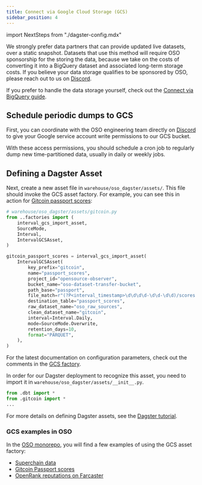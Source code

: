 ```yaml
---
title: Connect via Google Cloud Storage (GCS)
sidebar_position: 4
---
```


import NextSteps from "./dagster-config.mdx"

We strongly prefer data partners that can provide
updated live datasets, over a static snapshot.
Datasets that use this method will require OSO sponsorship
for the storing the data, because we take on the costs
of converting it into a BigQuery dataset
and associated long-term storage costs.
If you believe your data storage qualifies to be sponsored
by OSO, please reach out to us on
[Discord](https://www.opensource.observer/discord).

If you prefer to handle the data storage yourself, check out the
[Connect via BigQuery guide](./bigquery/index.md).

## Schedule periodic dumps to GCS

First, you can coordinate with the OSO engineering team directly on
[Discord](https://www.opensource.observer/discord)
to give your Google service account write permissions to
our GCS bucket.

With these access permissions, you should schedule a
cron job to regularly dump new time-partitioned data,
usually in daily or weekly jobs.

## Defining a Dagster Asset

Next, create a new asset file in
`warehouse/oso_dagster/assets/`.
This file should invoke the GCS asset factory.
For example, you can see this in action for
[Gitcoin passport scores](https://github.com/opensource-observer/oso/blob/main/warehouse/oso_dagster/assets/gitcoin.py):

```python
# warehouse/oso_dagster/assets/gitcoin.py
from ..factories import (
    interval_gcs_import_asset,
    SourceMode,
    Interval,
    IntervalGCSAsset,
)

gitcoin_passport_scores = interval_gcs_import_asset(
    IntervalGCSAsset(
        key_prefix="gitcoin",
        name="passport_scores",
        project_id="opensource-observer",
        bucket_name="oso-dataset-transfer-bucket",
        path_base="passport",
        file_match=r"(?P<interval_timestamp>\d\d\d\d-\d\d-\d\d)/scores.parquet",
        destination_table="passport_scores",
        raw_dataset_name="oso_raw_sources",
        clean_dataset_name="gitcoin",
        interval=Interval.Daily,
        mode=SourceMode.Overwrite,
        retention_days=10,
        format="PARQUET",
    ),
)
```

For the latest documentation on configuration parameters,
check out the comments in the
[GCS factory](https://github.com/opensource-observer/oso/blob/main/warehouse/oso_dagster/factories/gcs.py).

In order for our Dagster deployment to recognize this asset,
you need to import it in
`warehouse/oso_dagster/assets/__init__.py`.

```python
from .dbt import *
from .gitcoin import *
...
```

For more details on defining Dagster assets,
see the [Dagster tutorial](https://docs.dagster.io/tutorial).

### GCS examples in OSO

In the
[OSO monorepo](https://github.com/opensource-observer/oso),
you will find a few examples of using the GCS asset factory:

- [Superchain data](https://github.com/opensource-observer/oso/blob/main/warehouse/oso_dagster/assets.py)
- [Gitcoin Passport scores](https://github.com/opensource-observer/oso/blob/main/warehouse/oso_dagster/assets.py)
- [OpenRank reputations on Farcaster](https://github.com/opensource-observer/oso/blob/main/warehouse/oso_dagster/assets.py)

<NextSteps components={props.components}/>
